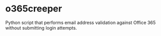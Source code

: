 # o365creeper
Python script that performs email address validation against Office 365 without submitting login attempts.
